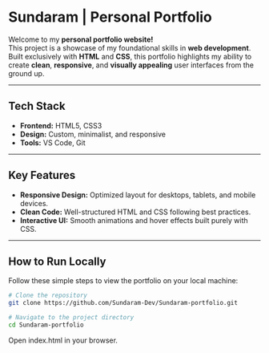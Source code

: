 # Sundaram | Personal Portfolio

Welcome to my **personal portfolio website!**  
This project is a showcase of my foundational skills in **web development**.  
Built exclusively with **HTML** and **CSS**, this portfolio highlights my ability to create **clean**, **responsive**, and **visually appealing** user interfaces from the ground up.

---

## Tech Stack

- **Frontend:** HTML5, CSS3  
- **Design:** Custom, minimalist, and responsive  
- **Tools:** VS Code, Git

---

## Key Features

- **Responsive Design:** Optimized layout for desktops, tablets, and mobile devices.  
- **Clean Code:** Well-structured HTML and CSS following best practices.  
- **Interactive UI:** Smooth animations and hover effects built purely with CSS.

---

## How to Run Locally

Follow these simple steps to view the portfolio on your local machine:

```bash
# Clone the repository
git clone https://github.com/Sundaram-Dev/Sundaram-portfolio.git

# Navigate to the project directory
cd Sundaram-portfolio

```
Open index.html in your browser.




